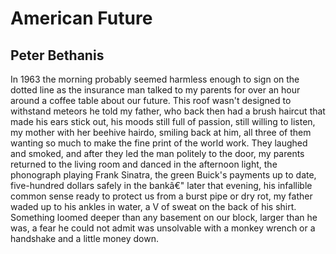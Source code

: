 # American Future
## Peter Bethanis
In 1963 the morning probably seemed harmless enough
to sign on the dotted line as the insurance man
talked to my parents for over an hour
around a coffee table about our future.
This roof wasn't designed to withstand meteors
he told my father, who back then had a brush haircut
that made his ears stick out, his moods
still full of passion, still willing to listen,
my mother with her beehive hairdo,
smiling back at him, all three of them
wanting so much to make the fine print
of the world work. They laughed
and smoked, and after they led the man
politely to the door, my parents returned
to the living room and danced in the afternoon light,
the phonograph playing Frank Sinatra,
the green Buick's payments up to date,
five-hundred dollars safely in the bankâ€"
later that evening, his infallible common sense
ready to protect us from a burst pipe or dry rot,
my father waded up to his ankles in water,
a V of sweat on the back of his shirt.
Something loomed deeper than any basement
on our block, larger than he was,
a fear he could not admit was unsolvable
with a monkey wrench or a handshake and a little money down.